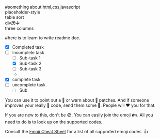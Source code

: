 #something about html,css,javascript  
placeholder-style  
table sort  
div居中  
three columns  


#here is to learn to write readme doc.
- [x] Completed task
- [ ] Incomplete task
    - [ ] Sub-task 1
    - [x] Sub-task 2
    - [ ] Sub-task 3
    - 
- [x] complete task
- [ ] uncomplete task
    - [ ] Sub

You can use it to point out a :bug: or warn about :speak_no_evil: patches. And if someone improves your really :snail: code, send them some :birthday:. People will :heart: you for that.

If you are new to this, don't be :fearful:. You can easily join the emoji :family:. All you need to do is to look up on the supported codes.

Consult the [Emoji Cheat Sheet](http://emoji.codes) for a list of all supported emoji codes. :thumbsup:
